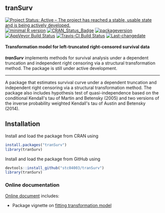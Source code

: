 **tranSurv**
------------

[![Project Status: Active – The project has reached a stable, usable state and is being actively developed.](http://www.repostatus.org/badges/latest/active.svg)](http://www.repostatus.org/#active) [![minimal R version](https://img.shields.io/badge/R%3E%3D-3.4.0-6666ff.svg)](https://cran.r-project.org/) [![CRAN\_Status\_Badge](http://www.r-pkg.org/badges/version/tranSurv)](https://cran.r-project.org/package=tranSurv) [![packageversion](https://img.shields.io/badge/Package%20version-1.2.0-orange.svg?style=flat-square)](commits/master) [![AppVeyor Build Status](https://ci.appveyor.com/api/projects/status/github/stc04003/tranSurv?branch=master&svg=true)](https://ci.appveyor.com/project/stc04003/tranSurv) [![Travis-CI Build Status](https://travis-ci.org/stc04003/tranSurv.svg?branch=master)](https://travis-ci.org/stc04003/tranSurv) [![Last-changedate](https://img.shields.io/badge/last%20change-2019--05--21-yellowgreen.svg)](/commits/master)

<!-- README.md is generated from README.Rmd. Please edit that file -->
#### Transformation model for left-truncated right-censored survival data

***tranSurv*** implements methods for survival analysis under a dependent truncation and independent right censoring via a structural transformation method. The package is still under active development.

------------------------------------------------------------------------

A package that estimates survival curve under a dependent truncation and independent right censoring via a structural transformation method. The package also includes hypothesis test of quasi-independence based on the conditional Kendall's tau of Martin and Betensky (2005) and two versions of the inverse probability weighted Kendall's tau of Austin and Betensky (2014).

Installation
------------

Install and load the package from CRAN using

``` r
install.packages("tranSurv")
library(tranSurv)
```

Install and load the package from GitHub using

``` r
devtools::install_github("stc04003/tranSurv")
library(tranSurv)
```

### Online documentation

[Online document](https://www.sychiou.com/tranSurv/index.html) includes:

-   Package vignette on [fitting transformation model](https://www.sychiou.com/tranSurv/articles/tranSurv-test.html)
